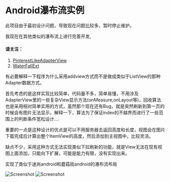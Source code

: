 Android瀑布流实例
========

此项目由于最初设计问题，导致现在问题比较多，暂时停止维护。

我现在在其他类似的瀑布流上进行完善开发,

#### 请关注：
1. [PinterestLikeAdapterView](https://github.com/dodola/PinterestLikeAdapterView)
2. [WaterFallExt](https://github.com/dodola/WaterFallExt)

有必要解释一下程序为什么采用addview方式而不是做成类似于ListView的那种Adapter数据方式。

首先考虑的是这样实现比较简单，代码量不多，简单易懂，不用涉及AdapterView里的一些复杂View显示方法(onMeasure,onLayout等)，回收算法也是采用相对简单实用的方式，虽然那个现在还有Bug，就是突然刷新到第一页的时候会有图片无法显示，解释一下，算法为了保证index的不越界而进行了一些范围上的判断条件宽松设计....

重要的一点是这种设计的优点是可以不用服务器去返回高度和长度，视图会在图片下载完成后计算出整个ItemView的高度，然后添加到主视图中，比较灵活。

缺点不少，采用这种方式无法实现类似下拉刷新的功能，就是View无法在现有视图上面添加，只能向下扩展，可能是能力有限，没有实现出来。

实现了类似于迷尚android和蘑菇街android的瀑布流布局

![Screenshot](https://github.com/dodola/android_waterfall/raw/master/screen1.png)
![Screenshot](https://github.com/dodola/android_waterfall/raw/master/screen2.png)
